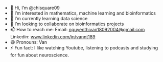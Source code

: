 - 👋 Hi, I’m @chisquare09
- 👀 I’m interested in mathematics, machine learning and bioinformatics
- 🌱 I’m currently learning data science
- 💞️ I’m looking to collaborate on bioinformatics projects
- 📫 How to reach me:
  Email: nguyenthivan18092004@gmail.com
  Linkedin: www.linkedin.com/in/vannt189
- 😄 Pronouns: Van
- ⚡ Fun fact: I like watching Youtube, listening to podcasts and studying for fun about neuroscience.

<!---
chisquare09/chisquare09 is a ✨ special ✨ repository because its `README.md` (this file) appears on your GitHub profile.
You can click the Preview link to take a look at your changes.
--->
